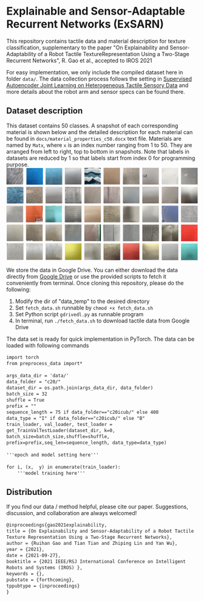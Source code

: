 # Explainable and Sensor-Adaptable Recurrent Networks (ExSARN)
This repository contains tactile data and material description for texture classification, supplementary to the paper "On Explainability and Sensor-Adaptability of a Robot Tactile TextureRepresentation Using a Two-Stage Recurrent Networks", R. Gao et al., accepted to IROS 2021

For easy implementation, we only include the compiled dataset here in folder `data/`. The data collection process follows the setting in [Supervised Autoencoder Joint Learning on Heterogeneous Tactile Sensory Data](https://github.com/dexrob/Supervised-Autoencoder-Joint-Learning-on-Heterogeneous-Tactile-Sensory-Data) and more details about the robot arm and sensor specs can be found there.

## Dataset description
This dataset contains 50 classes. A snapshot of each corresponding material is shown below and the detailed description for each material can be found in `docs/material_properties_c50.docx` text file. Materials are named by `Matx`, where `x` is an index number ranging from 1 to 50. They are arranged from left to right, top to bottom in snapshots. Note that labels in datasets are reduced by 1 so that labels start from index 0 for programming purpose.
![material_snaposhots](docs/mat_collage_c50.png "Snapshots of 50 materials")
<br/>

We store the data in Google Drive. You can either download the data directly from [Google Drive](https://drive.google.com/drive/folders/1oDegTXkPEdRmIgA-b69fs60qJlSlxjGG?usp=sharing) or use the provided scripts to fetch it conveniently from terminal. Once cloning this repository, please do the following: <br/>
1. Modify the dir of "data_temp" to the desired directory
2. Set `fetch_data.sh` runnable by `chmod +x fetch_data.sh`
3. Set Python script `gdrivedl.py` as runnable program
4. In terminal, run `./fetch_data.sh` to download tactile data from Google Drive

The data set is ready for quick implementation in PyTorch. The data can be loaded with following commands
```
import torch
from preprocess_data import*

args_data_dir = 'data/'
data_folder = "c20/"
dataset_dir = os.path.join(args_data_dir, data_folder)
batch_size = 32
shuffle = True
prefix = ""
sequence_length = 75 if data_folder=="c20icub/" else 400
data_type = "I" if data_folder=="c20icub/" else "B"
train_loader, val_loader, test_loader = get_TrainValTestLoader(dataset_dir, k=0, batch_size=batch_size,shuffle=shuffle, prefix=prefix,seq_len=sequence_length, data_type=data_type)

'''epoch and model setting here'''

for i, (x,  y) in enumerate(train_loader):
    '''model training here'''

```

## Distribution
If you find our data / method helpful, please cite our paper. Suggestions, discussion, and collaboration are always welcomed!

```
@inproceedings{gao2021explainability,
title = {On Explainability and Sensor-Adaptability of a Robot Tactile Texture Representation Using a Two-Stage Recurrent Networks},
author = {Ruihan Gao and Tian Tian and Zhiping Lin and Yan Wu},
year = {2021},
date = {2021-09-27},
booktitle = {2021 IEEE/RSJ International Conference on Intelligent Robots and Systems (IROS) },
keywords = {},
pubstate = {forthcoming},
tppubtype = {inproceedings}
}
```





